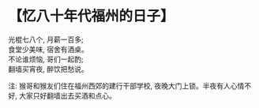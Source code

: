 # 【忆八十年代福州的日子】

光棍七八个, 月薪一百多;  
食堂少美味, 宿舍有酒桌。  
不论谁烦恼, 哥们一起酌;  
翻墙买宵夜, 醉饮把愁说。

注: 猴哥和猴友们住在福州西郊的建行干部学校, 夜晚大门上锁。半夜有人心情不好, 大家只好翻墙出去买酒和点心。
